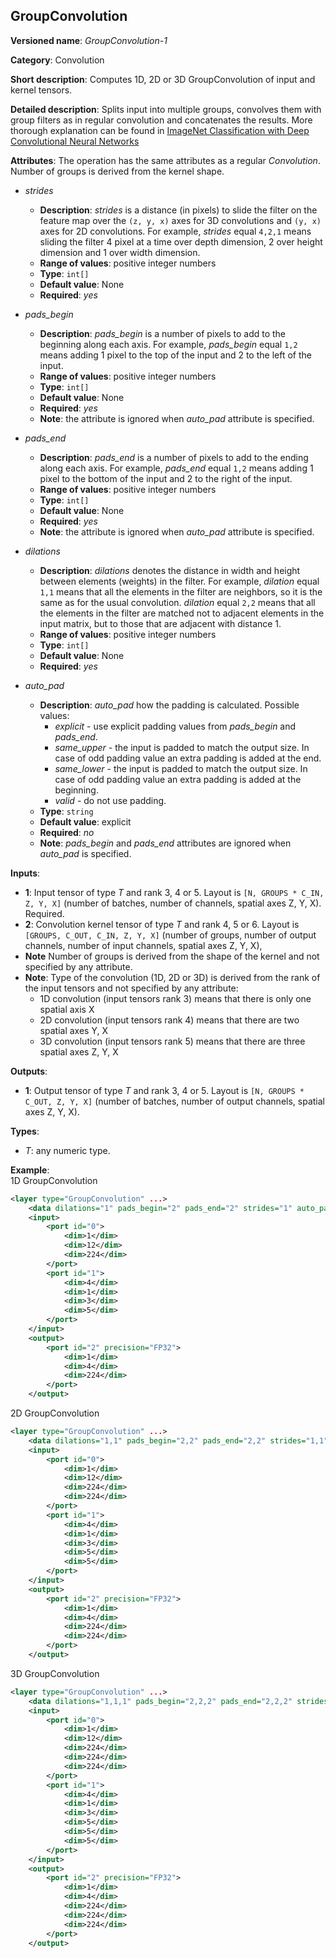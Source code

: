 ## GroupConvolution <a name="GroupConvolution"></a>

**Versioned name**: *GroupConvolution-1*

**Category**: Convolution

**Short description**: Computes 1D, 2D or 3D GroupConvolution of input and kernel tensors. 

**Detailed description**: Splits input into multiple groups, convolves them with group filters as in regular convolution and concatenates the results. More thorough explanation can be found in [ImageNet Classification with Deep Convolutional
Neural Networks](https://proceedings.neurips.cc/paper/2012/file/c399862d3b9d6b76c8436e924a68c45b-Paper.pdf)

**Attributes**: The operation has the same attributes as a regular _Convolution_. Number of groups is derived from the kernel shape. 

* *strides*

  * **Description**: *strides* is a distance (in pixels) to slide the filter on the feature map over the `(z, y, x)` axes for 3D convolutions and `(y, x)` axes for 2D convolutions. For example, *strides* equal `4,2,1` means sliding the filter 4 pixel at a time over depth dimension, 2 over height dimension and 1 over width dimension.
  * **Range of values**: positive integer numbers
  * **Type**: `int[]`
  * **Default value**: None
  * **Required**: *yes*

* *pads_begin*

  * **Description**: *pads_begin* is a number of pixels to add to the beginning along each axis. For example, *pads_begin* equal `1,2` means adding 1 pixel to the top of the input and 2 to the left of the input.
  * **Range of values**: positive integer numbers
  * **Type**: `int[]`
  * **Default value**: None
  * **Required**: *yes*
  * **Note**: the attribute is ignored when *auto_pad* attribute is specified. 

* *pads_end*

  * **Description**: *pads_end* is a number of pixels to add to the ending along each axis. For example, *pads_end* equal `1,2` means adding 1 pixel to the bottom of the input and 2 to the right of the input.
  * **Range of values**: positive integer numbers
  * **Type**: `int[]`
  * **Default value**: None
  * **Required**: *yes*
  * **Note**: the attribute is ignored when *auto_pad* attribute is specified. 

* *dilations*

  * **Description**: *dilations* denotes the distance in width and height between elements (weights) in the filter. For example, *dilation* equal `1,1` means that all the elements in the filter are neighbors, so it is the same as for the usual convolution. *dilation* equal `2,2` means that all the elements in the filter are matched not to adjacent elements in the input matrix, but to those that are adjacent with distance 1.
  * **Range of values**: positive integer numbers
  * **Type**: `int[]`
  * **Default value**: None
  * **Required**: *yes*

* *auto_pad*

  * **Description**: *auto_pad* how the padding is calculated. Possible values:
    * *explicit* - use explicit padding values from *pads_begin* and *pads_end*.
    * *same_upper* - the input is padded to match the output size. In case of odd padding value an extra padding is added at the end.
    * *same_lower* - the input is padded to match the output size. In case of odd padding value an extra padding is added at the beginning.
    * *valid* - do not use padding.
  * **Type**: `string`
  * **Default value**: explicit
  * **Required**: *no*
  * **Note**: *pads_begin* and *pads_end* attributes are ignored when *auto_pad* is specified.

**Inputs**:

*   **1**: Input tensor of type *T* and rank 3, 4 or 5. Layout is `[N, GROUPS * C_IN, Z, Y, X]` (number of batches, number of channels, spatial axes Z, Y, X). Required.
*   **2**: Convolution kernel tensor of type *T* and rank 4, 5 or 6. Layout is `[GROUPS, C_OUT, C_IN, Z, Y, X]` (number of groups, number of output channels, number of input channels, spatial axes Z, Y, X),
  *   **Note** Number of groups is derived from the shape of the kernel and not specified by any attribute. 
  *   **Note**: Type of the convolution (1D, 2D or 3D) is derived from the rank of the input tensors and not specified by any attribute:
      * 1D convolution (input tensors rank 3) means that there is only one spatial axis X
      * 2D convolution (input tensors rank 4) means that there are two spatial axes Y, X
      * 3D convolution (input tensors rank 5) means that there are three spatial axes Z, Y, X

**Outputs**:

*   **1**: Output tensor of type *T* and rank 3, 4 or 5. Layout is `[N, GROUPS * C_OUT, Z, Y, X]` (number of batches, number of output channels, spatial axes Z, Y, X).

**Types**:

* *T*: any numeric type.

**Example**:  
1D GroupConvolution
```xml
<layer type="GroupConvolution" ...>
    <data dilations="1" pads_begin="2" pads_end="2" strides="1" auto_pad="explicit"/>
    <input>
        <port id="0">
            <dim>1</dim>
            <dim>12</dim>
            <dim>224</dim>
        </port>
        <port id="1">
            <dim>4</dim>
            <dim>1</dim>
            <dim>3</dim>
            <dim>5</dim>
        </port>
    </input>
    <output>
        <port id="2" precision="FP32">
            <dim>1</dim>
            <dim>4</dim>
            <dim>224</dim>
        </port>
    </output>
```

2D GroupConvolution
```xml
<layer type="GroupConvolution" ...>
    <data dilations="1,1" pads_begin="2,2" pads_end="2,2" strides="1,1" auto_pad="explicit"/>
    <input>
        <port id="0">
            <dim>1</dim>
            <dim>12</dim>
            <dim>224</dim>
            <dim>224</dim>
        </port>
        <port id="1">
            <dim>4</dim>
            <dim>1</dim>
            <dim>3</dim>
            <dim>5</dim>
            <dim>5</dim>
        </port>
    </input>
    <output>
        <port id="2" precision="FP32">
            <dim>1</dim>
            <dim>4</dim>
            <dim>224</dim>
            <dim>224</dim>
        </port>
    </output>
```

3D GroupConvolution
```xml
<layer type="GroupConvolution" ...>
    <data dilations="1,1,1" pads_begin="2,2,2" pads_end="2,2,2" strides="1,1,1" auto_pad="explicit"/>
    <input>
        <port id="0">
            <dim>1</dim>
            <dim>12</dim>
            <dim>224</dim>
            <dim>224</dim>
            <dim>224</dim>
        </port>
        <port id="1">
            <dim>4</dim>
            <dim>1</dim>
            <dim>3</dim>
            <dim>5</dim>
            <dim>5</dim>
            <dim>5</dim>
        </port>
    </input>
    <output>
        <port id="2" precision="FP32">
            <dim>1</dim>
            <dim>4</dim>
            <dim>224</dim>
            <dim>224</dim>
            <dim>224</dim>
        </port>
    </output>
```